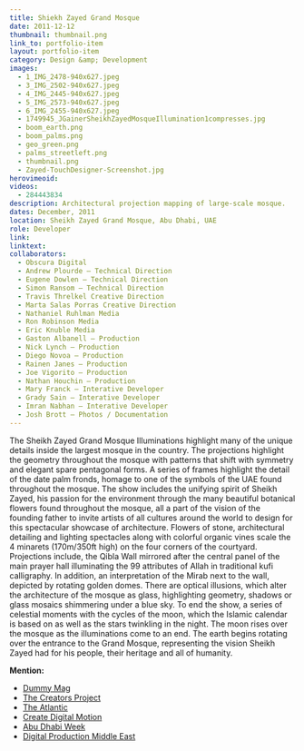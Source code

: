 ```yaml
---
title: Shiekh Zayed Grand Mosque 
date: 2011-12-12
thumbnail: thumbnail.png
link_to: portfolio-item
layout: portfolio-item
category: Design &amp; Development
images:
  - 1_IMG_2478-940x627.jpeg
  - 3_IMG_2502-940x627.jpeg
  - 4_IMG_2445-940x627.jpeg
  - 5_IMG_2573-940x627.jpeg
  - 6_IMG_2455-940x627.jpeg
  - 1749945_JGainerSheikhZayedMosqueIllumination1compresses.jpg
  - boom_earth.png
  - boom_palms.png
  - geo_green.png
  - palms_streetleft.png
  - thumbnail.png
  - Zayed-TouchDesigner-Screenshot.jpg
herovimeoid:
videos:
  - 284443834
description: Architectural projection mapping of large-scale mosque.
dates: December, 2011
location: Sheikh Zayed Grand Mosque, Abu Dhabi, UAE
role: Developer
link:
linktext:
collaborators:
  - Obscura Digital
  - Andrew Plourde – Technical Direction 
  - Eugene Dowlen – Technical Direction
  - Simon Ransom – Technical Direction
  - Travis Threlkel Creative Direction
  - Marta Salas Porras Creative Direction
  - Nathaniel Ruhlman Media
  - Ron Robinson Media
  - Eric Knuble Media
  - Gaston Albanell – Production
  - Nick Lynch – Production
  - Diego Novoa – Production
  - Rainen Janes – Production
  - Joe Vigorito – Production
  - Nathan Houchin – Production
  - Mary Franck – Interative Developer
  - Grady Sain – Interative Developer
  - Imran Nabhan – Interative Developer
  - Josh Brott – Photos / Documentation
---
```

The Sheikh Zayed Grand Mosque Illuminations highlight many of the unique details inside the largest mosque in the country. The projections highlight the geometry throughout the mosque with patterns that shift with symmetry and elegant spare pentagonal forms. A series of frames highlight the detail of the date palm fronds, homage to one of the symbols of the UAE found throughout the mosque. The show includes the unifying spirit of Sheikh Zayed, his passion for the environment through the many beautiful botanical flowers found throughout the mosque, all a part of the vision of the founding father to invite artists of all cultures around the world to design for this spectacular showcase of architecture. Flowers of stone, architectural detailing and lighting spectacles along with colorful organic vines scale the 4 minarets (170m/350ft high) on the four corners of the courtyard.  Projections include, the Qibla Wall mirrored after the central panel of the main prayer hall illuminating the 99 attributes of Allah in traditional kufi calligraphy. In addition, an interpretation of the Mirab next to the wall, depicted by rotating golden domes. There are optical illusions, which alter the architecture of the mosque as glass, highlighting geometry, shadows or glass mosaics shimmering under a blue sky. To end the show, a series of celestial moments with the cycles of the moon, which the Islamic calendar is based on as well as the stars twinkling in the night. The moon rises over the mosque as the illuminations come to an end. The earth begins rotating over the entrance to the Grand Mosque, representing the vision Sheikh Zayed had for his people, their heritage and all of humanity.

**Mention:**

  * [Dummy Mag](http://www.dummymag.com/lists/2013/03/22/the-10-most-whoa-uses-of-technology-according-to-holly-herndon/)
  * [The Creators Project](http://thecreatorsproject.vice.com/blog/majestic-islamic-architecture-transformed-by-colossal-projection-mapping-feat)
  * [The Atlantic](http://www.theatlantic.com/video/archive/2011/12/stunning-projection-mapping-on-the-sheikh-zayed-grand-mosque/250465/)
  * [Create Digital Motion](http://createdigitalmotion.com/2012/01/united-arab-emirates-architecture-brought-to-life-with-light-behind-the-scenes-details/)
  * [Abu Dhabi Week](http://www.abudhabiweek.ae/city-latest/1-news/7458-blank-canvas-illuminating-the-sheikh-zayed-grand-mosque)
  * [Digital Production Middle East](http://www.digitalproductionme.com/article-4993-uae-40th-national-day/)
